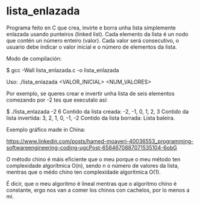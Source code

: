 # lista_enlazada
Programa feito en C que crea, invirte e borra unha lista simplemente enlazada usando punteiros (linked list).
Cada elemento da lista é un nodo que contén un número enteiro (valor).
Cada valor será consecutivo, o usuario debe indicar o valor inicial e o número de elementos da lista.

Modo de compilación:

$ gcc -Wall lista_enlazada.c -o lista_enlazada

Uso: ./lista_enlazada <VALOR_INICIAL> <NUM_VALORES>

Por exemplo, se queres crear e invertir unha lista de seis elementos comezando por -2 tes que executalo así:

$ ./lista_enlazada -2 6
Contido da lista creada:
 -2, -1, 0, 1, 2, 3
Contido da lista invertida:
 3, 2, 1, 0, -1, -2
Contido da lista borrada:
Lista baleira.

Exemplo gráfico made in China:

https://www.linkedin.com/posts/hamed-moayeri-40036553_programming-softwareengineering-coding-ugcPost-6584670887071535104-6obG

O método chino é máis eficiente que o meu porque o meu método ten complexidade algorítmica O(n), sendo n o número de valores da lista, mentras que o médo chino ten complexidade algorítmica O(1).

É dicir, que o meu algoritmo é lineal mentras que o algoritmo chino é constante, ergo nos van a comer los chinos con cachelos, por lo menos a mí.
